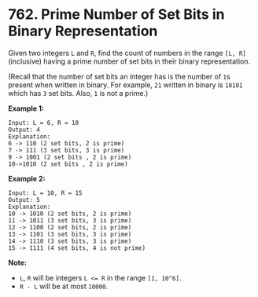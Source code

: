 # 762. Prime Number of Set Bits in Binary Representation

Given two integers `L` and `R`, find the count of numbers in the range
`[L, R]` (inclusive) having a prime number of set bits in their binary
representation.

(Recall that the number of set bits an integer has is the number of
`1`s present when written in binary. For example, `21` written in
binary is `10101` which has `3` set bits. Also, `1` is not a prime.)

__Example 1:__

```
Input: L = 6, R = 10
Output: 4
Explanation:
6 -> 110 (2 set bits, 2 is prime)
7 -> 111 (3 set bits, 3 is prime)
9 -> 1001 (2 set bits , 2 is prime)
10->1010 (2 set bits , 2 is prime)
```

__Example 2:__

```
Input: L = 10, R = 15
Output: 5
Explanation:
10 -> 1010 (2 set bits, 2 is prime)
11 -> 1011 (3 set bits, 3 is prime)
12 -> 1100 (2 set bits, 2 is prime)
13 -> 1101 (3 set bits, 3 is prime)
14 -> 1110 (3 set bits, 3 is prime)
15 -> 1111 (4 set bits, 4 is not prime)
```

__Note:__

* `L`, `R` will be integers `L <= R` in the range `[1, 10^6]`.
* `R - L` will be at most `10000`.